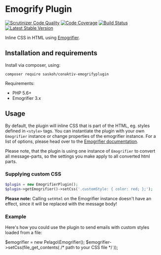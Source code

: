 # Emogrify Plugin

[![Scrutinizer Code Quality](https://scrutinizer-ci.com/g/bummzack/swiftmailer-emogrifyplugin/badges/quality-score.png?b=master)](https://scrutinizer-ci.com/g/bummzack/swiftmailer-emogrifyplugin/?branch=master)
[![Code Coverage](https://codecov.io/gh/bummzack/swiftmailer-emogrifyplugin/branch/master/graph/badge.svg)](https://codecov.io/gh/bummzack/swiftmailer-emogrifyplugin)
[![Build Status](https://travis-ci.org/bummzack/swiftmailer-emogrifyplugin.svg?branch=master)](https://travis-ci.org/bummzack/swiftmailer-emogrifyplugin)
[![Latest Stable Version](https://poser.pugx.org/bummzack/swiftmailer-emogrifyplugin/v/stable)](https://packagist.org/packages/bummzack/swiftmailer-emogrifyplugin)

Inline CSS in HTML using [Emogrifier](https://github.com/MyIntervals/emogrifier).

## Installation and requirements

Install via composer, using:

    composer require saskoh/conaktiv-emogrifyplugin
    
Requirements:

 - PHP 5.6+
 - Emogrifier 3.x
 
## Usage

By default, the plugin will inline CSS that is part of the HTML, eg. styles defined in `<style>` tags.
You can instantiate the plugin with your own `Emogrifier` instance or change properties of the emogrifier instance. 
For a list of options, please head over to the [Emogrifier documentation](https://github.com/MyIntervals/emogrifier#options).

Please note, that the plugin is using one instance of `Emogrifier` to convert all message-parts,
so the settings you make apply to all converted html parts.

### Supplying custom CSS

```php
$plugin = new EmogrifierPlugin();
$plugin->getEmogrifier()->setCss('.customStyle: { color: red; };');
```

**Please note:** Calling `setHtml` on the Emogrifier instance doesn't have an effect, since it will be replaced with
the message body!

### Example

Here's how you could use the plugin to send emails with custom styles loaded from a file:

$emogrifier = new Pelago\Emogrifier();
$emogrifier->setCss(file_get_contents( /* path to your CSS file */ ));

